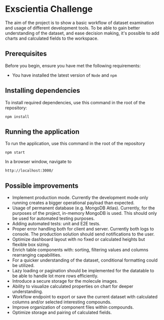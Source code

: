 # Exscientia Challenge

The aim of the project is to show a basic workflow of dataset examination and usage of different development tools. To be able to gain better understanding of the dataset, and ease decision making, it's possible to add charts and calculated fields to the workspace.

## Prerequisites

Before you begin, ensure you have met the following requirements:
* You have installed the latest version of `Node` and `npm`

## Installing dependencies

To install required dependencies, use this command in the root of the repository:
```
npm install
```

## Running the application

To run the application, use this command in the root of the repository

```
npm start
```
In a browser window, navigate to
```
http://localhost:3000/
```

## Possible improvements
* Implement production mode. Currently the development mode only running creates a bigger operational payload than expected.
* Usage of permanent database (e.g. MongoDB Atlas). Currently, for the purposes of the project, in-memory MongoDB is used. This should only be used for automated testing purposes.
* Adding automated tests: unit and E2E tests.
* Proper error handling both for client and server. Currently both logs to console. The production solution should send notifications to the user.
* Optimize dashboard layout with no fixed or calculated heights but flexible box sizing.
* Enrich table components with: sorting, filtering values and columns rearranging capabilities.
* For a quicker understanding of the dataset, conditional formatting could be utilized.
* Lazy loading or pagination should be implemented for the datatable to be able to handle lot more rows efficiently.
* Introduce a secure storage for the molecule images.
* Ability to visualize calculated properties on chart for deeper understanding.
* Workflow endpoint to export or save the current dataset with calculated columns and/or selected interesting compounds.
* Improve organization of component files within compounds.
* Optimize storage and pairing of calculated fields.